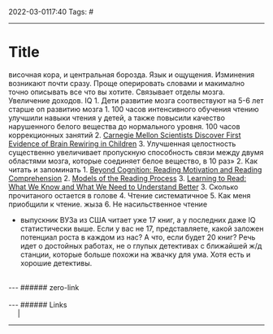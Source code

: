 2022-03-0117:40
Tags: #

---
# Title
височная кора, и центральная борозда. Язык и ощущения. Изминения возникают почти сразу. Проще оперировать словами и макимално точно описывать все что вы хотите. Связывает отделы мозга. Увеличение доходов. IQ
	1. Дети развитие мозга соотвествуют на 5-6 лет старше оп развитию мозга
		1. 100 часов интенсивного обучения чтению улучшили навыки чтения у детей, а также повысили качество нарушенного белого вещества до нормального уровня. 100 часов коррекционных занятий
		2. [Carnegie Mellon Scientists Discover First Evidence of Brain Rewiring in Children](https://www.cmu.edu/news/archive/2009/December/dec9_brainrewiringevidence.shtml)
		3. Улучшенная целостность существенно увеличивает пропускную способность связи между двумя областями мозга, которые соединяет белое вещество, в 10 раз»
	2. Как читать и запоминать
		1. [Beyond Cognition: Reading Motivation and Reading Comprehension](https://www.ncbi.nlm.nih.gov/pmc/articles/PMC5014370/)
		2. [Models of the Reading Process](https://www.ncbi.nlm.nih.gov/pmc/articles/PMC3001687/)
		3. [Learning to Read: What We Know and What We Need to Understand Better](https://www.ncbi.nlm.nih.gov/pmc/articles/PMC4538787/)
	3. Сколько прочитаного остается в голове
	4. Чтение систематичное
	5. Как меня приобщили к чтение. жыза
	6. Не насильственное чтение
- выпускник ВУЗа из США читает уже 17 книг, а у последних даже IQ статистически выше. Если у вас не 17, представляете, какой заложен потенциал роста в каждом из нас? А что, если будет 20 книг? Речь идет о достойных работах, не о глупых детективах с ближайшей ж/д станции, которые больше похожи на жвачку для ума. Хотя есть и хорошие детективы.
</br>
---
###### zero-link </br>

</br>
---
###### Links </br>
 &emsp; | &emsp; 


---